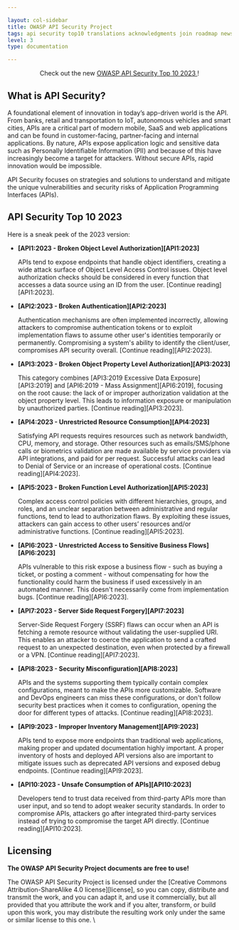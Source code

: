 ```yaml
---

layout: col-sidebar
title: OWASP API Security Project
tags: api security top10 translations acknowledgments join roadmap news
level: 3
type: documentation

---
```


<div class="alert">
  <p style="text-align:center">
    Check out the new 
    <a href="https://owasp.org/API-Security/editions/2023/en/0x00-header/">
      OWASP API Security Top 10 2023
    </a>! 
  </p>
</div>

## What is API Security?

A foundational element of innovation in today’s app-driven world is the API.
From banks, retail and transportation to IoT, autonomous vehicles and smart
cities, APIs are a critical part of modern mobile, SaaS and web applications and
can be found in customer-facing, partner-facing and internal applications. By
nature, APIs expose application logic and sensitive data such as Personally
Identifiable Information (PII) and because of this have increasingly become a
target for attackers. Without secure APIs, rapid innovation would be impossible.

API Security focuses on strategies and solutions to understand and mitigate the
unique vulnerabilities and security risks of Application Programming Interfaces
(APIs).

## API Security Top 10 2023

Here is a sneak peek of the 2023 version:

* **[API1:2023 - Broken Object Level Authorization][API1:2023]**

  APIs tend to expose endpoints that handle object identifiers, creating a wide
  attack surface of Object Level Access Control issues. Object level
  authorization checks should be considered in every function that accesses a
  data source using an ID from the user. [Continue reading][API1:2023].
* **[API2:2023 - Broken Authentication][API2:2023]**

  Authentication mechanisms are often implemented incorrectly, allowing
  attackers to compromise authentication tokens or to exploit implementation
  flaws to assume other user's identities temporarily or permanently.
  Compromising a system's ability to identify the client/user, compromises API
  security overall. [Continue reading][API2:2023].
* **[API3:2023 - Broken Object Property Level Authorization][API3:2023]**

  This category combines [API3:2019 Excessive Data Exposure][API3:2019] and
  [API6:2019 - Mass Assignment][API6:2019], focusing on the root cause: the lack
  of or improper authorization validation at the object property level. This
  leads to information exposure or manipulation by unauthorized parties.
  [Continue reading][API3:2023].
* **[API4:2023 - Unrestricted Resource Consumption][API4:2023]**

  Satisfying API requests requires resources such as network bandwidth, CPU,
  memory, and storage. Other resources such as emails/SMS/phone calls or
  biometrics validation are made available by service providers via API
  integrations, and paid for per request. Successful attacks can lead to Denial
  of Service or an increase of operational costs. [Continue reading][API4:2023].
* **[API5:2023 - Broken Function Level Authorization][API5:2023]**

  Complex access control policies with different hierarchies, groups, and roles,
  and an unclear separation between administrative and regular functions, tend
  to lead to authorization flaws. By exploiting these issues, attackers can gain
  access to other users’ resources and/or administrative functions. [Continue
  reading][API5:2023].
* **[API6:2023 - Unrestricted Access to Sensitive Business Flows][API6:2023]**

  APIs vulnerable to this risk expose a business flow - such as buying a ticket,
  or posting a comment - without compensating for how the functionality could
  harm the business if used excessively in an automated manner. This doesn't
  necessarily come from implementation bugs. [Continue reading][API6:2023].
* **[API7:2023 - Server Side Request Forgery][API7:2023]**

  Server-Side Request Forgery (SSRF) flaws can occur when an API is fetching a
  remote resource without validating the user-supplied URI. This enables an
  attacker to coerce the application to send a crafted request to an unexpected
  destination, even when protected by a firewall or a VPN. [Continue
  reading][API7:2023].
* **[API8:2023 - Security Misconfiguration][API8:2023]**

  APIs and the systems supporting them typically contain complex configurations,
  meant to make the APIs more customizable. Software and DevOps engineers can
  miss these configurations, or don't follow security best practices when it
  comes to configuration, opening the door for different types of attacks.
  [Continue reading][API8:2023].
* **[API9:2023 - Improper Inventory Management][API9:2023]**

  APIs tend to expose more endpoints than traditional web applications, making
  proper and updated documentation highly important. A proper inventory of hosts
  and deployed API versions also are important to mitigate issues such as
  deprecated API versions and exposed debug endpoints. [Continue
  reading][API9:2023].
* **[API10:2023 - Unsafe Consumption of APIs][API10:2023]**

  Developers tend to trust data received from third-party APIs more than user
  input, and so tend to adopt weaker security standards. In order to compromise
  APIs, attackers go after integrated third-party services instead of trying to
  compromise the target API directly. [Continue reading][API10:2023].

## Licensing

**The OWASP API Security Project documents are free to use!**

The OWASP API Security Project is licensed under the [Creative Commons
Attribution-ShareAlike 4.0 license][license], so you can copy, distribute and
transmit the work, and you can adapt it, and use it commercially, but all
provided that you attribute the work and if you alter, transform, or build upon
this work, you may distribute the resulting work only under the same or similar
license to this one.
\
